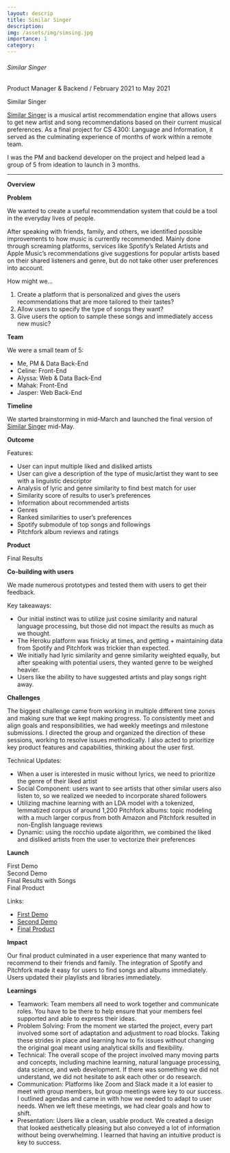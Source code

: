 ```yaml
---
layout: descrip
title: Similar Singer
description:
img: /assets/img/simsing.jpg
importance: 1
category:
---
```


###### Similar Singer

Product Manager & Backend / February 2021 to May 2021

<div class="row">
    <div class="col-sm mt-3 mt-md-0">
        <img class="center" src="{{ '/assets/img/simsing2.jpg' | relative_url }}" alt="" title="similar singer"/>
    </div>
</div>
<div class="caption">
    Similar Singer
</div>

[Similar Singer](https://similarsinger-final.herokuapp.com/) is a musical artist recommendation engine that allows users to get new artist and song recommendations based on their current musical preferences. As a final project for CS 4300: Language and Information, it served as the culminating experience of months of work within a remote team.

I was the PM and backend developer on the project and helped lead a group of 5 from ideation to launch in 3 months.

---

**Overview**

**Problem**

We wanted to create a useful recommendation system that could be a tool in the everyday lives of people.

After speaking with friends, family, and others, we identified possible improvements to how music is currently recommended. Mainly done through screaming platforms, services like Spotify’s Related Artists and Apple Music’s recommendations give suggestions for popular artists based on their shared listeners and genre, but do not take other user preferences into account.

How might we…
1. Create a platform that is personalized and gives the users recommendations that are more tailored to their tastes?
2. Allow users to specify the type of songs they want?
3. Give users the option to sample these songs and immediately access new music?

**Team**

We were a small team of 5:
- Me, PM & Data Back-End
- Celine: Front-End
- Alyssa: Web & Data Back-End
- Mahak: Front-End
- Jasper: Web Back-End

**Timeline**

We started brainstorming in mid-March and launched the final version of [Similar Singer](https://similarsinger-final.herokuapp.com/) mid-May.

**Outcome**

Features:

- User can input multiple liked and disliked artists
- User can give a description of the type of music/artist they want to see with a linguistic descriptor
- Analysis of lyric and genre similarity to find best match for user
- Similarity score of results to user’s preferences
- Information about recommended artists
- Genres
- Ranked similarities to user’s preferences
- Spotify submodule of top songs and followings
- Pitchfork album reviews and ratings

**Product**

<div class="row">
    <div class="col-sm mt-3 mt-md-0">
        <img class="center" src="{{ '/assets/img/image1.jpg' | relative_url }}" alt="" title="image1"/>
    </div>
</div>
<div class="caption">
    Final Results
</div>

**Co-building with users**

We made numerous prototypes and tested them with users to get their feedback.

Key takeaways:

- Our initial instinct was to utilize just cosine similarity and natural language processing, but those did not impact the results as much as we thought.
- The Heroku platform was finicky at times, and getting + maintaining data from Spotify and Pitchfork was trickier than expected.
- We initially had lyric similarity and genre similarity weighted equally, but after speaking with potential users, they wanted genre to be weighed heavier.
- Users like the ability to have suggested artists and play songs right away.

**Challenges**

The biggest challenge came from working in multiple different time zones and making sure that we kept making progress. To consistently meet and align goals and responsibilities, we had weekly meetings and milestone submissions. I directed the group and organized the direction of these sessions, working to resolve issues methodically. I also acted to prioritize key product features and capabilities, thinking about the user first.

Technical Updates:
- When a user is interested in music without lyrics, we need to prioritize the genre of their liked artist
- Social Component: users want to see artists that other similar users also listen to, so we realized we needed to incorporate shared followers
- Utilizing machine learning with an LDA model with a tokenized, lemmatized corpus of around 1,200 Pitchfork albums: topic modeling with a much larger corpus from both Amazon and Pitchfork resulted in non-English language reviews
- Dynamic: using the rocchio update algorithm, we combined the liked and disliked artists from the user to vectorize their preferences

**Launch**

<div class="row">
    <div class="col-sm mt-3 mt-md-0">
        <img class="center" src="{{ '/assets/img/milestone1.jpg' | relative_url }}" alt="" title="milestone1"/>
    </div>
</div>
<div class="caption">
    First Demo
</div>

<div class="row">
    <div class="col-sm mt-3 mt-md-0">
        <img class="center" src="{{ '/assets/img/milestone2.jpg' | relative_url }}" alt="" title="milestone2"/>
    </div>
</div>
<div class="caption">
    Second Demo
</div>

<div class="row">
    <div class="col-sm mt-3 mt-md-0">
        <img class="center" src="{{ '/assets/img/finalmilestone1.jpg' | relative_url }}" alt="" title="final1"/>
    </div>
</div>
<div class="caption">
    Final Results with Songs
</div>

<div class="row">
    <div class="col-sm mt-3 mt-md-0">
        <img class="center" src="{{ '/assets/img/finalmilestone2.jpg' | relative_url }}" alt="" title="final2"/>
    </div>
</div>
<div class="caption">
    Final Product
</div>

Links:

- [First Demo](https://similarsinger.herokuapp.com/ )
- [Second Demo](https://similarsinger-prototype2.herokuapp.com/ )
- [Final Product](https://similarsinger-final.herokuapp.com/ )


**Impact**

Our final product culminated in a user experience that many wanted to recommend to their friends and family. The integration of Spotify and Pitchfork made it easy for users to find songs and albums immediately. Users updated their playlists and libraries immediately.

**Learnings**

- Teamwork: Team members all need to work together and communicate roles. You have to be there to help ensure that your members feel supported and able to express their ideas.
- Problem Solving: From the moment we started the project, every part involved some sort of adaptation and adjustment to road blocks. Taking these strides in place and learning how to fix issues without changing the original goal meant using analytical skills and flexibility.
- Technical: The overall scope of the project involved many moving parts and concepts, including machine learning, natural language processing, data science, and web development. If there was something we did not understand, we did not hesitate to ask each other or do research.
- Communication: Platforms like Zoom and Slack made it a lot easier to meet with group members, but group meetings were key to our success. I outlined agendas and came in with how we needed to adapt to user needs. When we left these meetings, we had clear goals and how to shift.
- Presentation: Users like a clean, usable product. We created a design that looked aesthetically pleasing but also conveyed a lot of information without being overwhelming. I learned that having an intuitive product is key to success.
